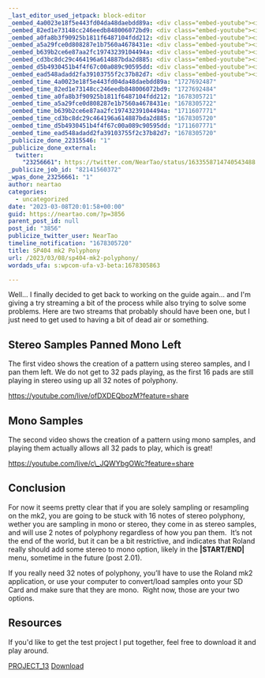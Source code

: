 ```yaml
---
_last_editor_used_jetpack: block-editor
_oembed_4a0023e18f5e443fd04da48daebdd89a: <div class="embed-youtube"><iframe title="SP404 mk2 Guide and Office Hours" width="750" height="422" src="https://www.youtube.com/embed/c_JQWYbgOWc?feature=oembed" frameborder="0" allow="accelerometer; autoplay; clipboard-write; encrypted-media; gyroscope; picture-in-picture; web-share" referrerpolicy="strict-origin-when-cross-origin" allowfullscreen></iframe></div>
_oembed_82ed1e73148cc246eedb848006072bd9: <div class="embed-youtube"><iframe title="SP404 mk2 Guide and Office Hours" width="750" height="422" src="https://www.youtube.com/embed/ofDXDEQbozM?feature=oembed" frameborder="0" allow="accelerometer; autoplay; clipboard-write; encrypted-media; gyroscope; picture-in-picture; web-share" referrerpolicy="strict-origin-when-cross-origin" allowfullscreen></iframe></div>
_oembed_a0fa8b3f90925b1811f6487104fdd212: <div class="embed-youtube"><iframe title="SP404 mk2 Guide and Office Hours" width="500" height="281" src="https://www.youtube.com/embed/ofDXDEQbozM?feature=oembed" frameborder="0" allow="accelerometer; autoplay; clipboard-write; encrypted-media; gyroscope; picture-in-picture; web-share" allowfullscreen></iframe></div>
_oembed_a5a29fce0d808287e1b7560a4678431e: <div class="embed-youtube"><iframe title="SP404 mk2 Guide and Office Hours" width="500" height="281" src="https://www.youtube.com/embed/c_JQWYbgOWc?feature=oembed" frameborder="0" allow="accelerometer; autoplay; clipboard-write; encrypted-media; gyroscope; picture-in-picture; web-share" allowfullscreen></iframe></div>
_oembed_b639b2ce6e87aa2fc19743239104494a: <div class="embed-youtube"><iframe title="SP404 mk2 Guide and Office Hours" width="500" height="281" src="https://www.youtube.com/embed/ofDXDEQbozM?feature=oembed" frameborder="0" allow="accelerometer; autoplay; clipboard-write; encrypted-media; gyroscope; picture-in-picture; web-share" referrerpolicy="strict-origin-when-cross-origin" allowfullscreen></iframe></div>
_oembed_cd3bc8dc29c464196a614887bda2d885: <div class="embed-youtube"><iframe title="SP404 mk2 Guide and Office Hours" width="580" height="326" src="https://www.youtube.com/embed/ofDXDEQbozM?feature=oembed" frameborder="0" allow="accelerometer; autoplay; clipboard-write; encrypted-media; gyroscope; picture-in-picture; web-share" allowfullscreen></iframe></div>
_oembed_d5b4930451b4f4f67c00a089c90595dd: <div class="embed-youtube"><iframe title="SP404 mk2 Guide and Office Hours" width="500" height="281" src="https://www.youtube.com/embed/c_JQWYbgOWc?feature=oembed" frameborder="0" allow="accelerometer; autoplay; clipboard-write; encrypted-media; gyroscope; picture-in-picture; web-share" referrerpolicy="strict-origin-when-cross-origin" allowfullscreen></iframe></div>
_oembed_ead548adadd2fa39103755f2c37b82d7: <div class="embed-youtube"><iframe title="SP404 mk2 Guide and Office Hours" width="580" height="326" src="https://www.youtube.com/embed/c_JQWYbgOWc?feature=oembed" frameborder="0" allow="accelerometer; autoplay; clipboard-write; encrypted-media; gyroscope; picture-in-picture; web-share" allowfullscreen></iframe></div>
_oembed_time_4a0023e18f5e443fd04da48daebdd89a: "1727692487"
_oembed_time_82ed1e73148cc246eedb848006072bd9: "1727692484"
_oembed_time_a0fa8b3f90925b1811f6487104fdd212: "1678305721"
_oembed_time_a5a29fce0d808287e1b7560a4678431e: "1678305722"
_oembed_time_b639b2ce6e87aa2fc19743239104494a: "1711607771"
_oembed_time_cd3bc8dc29c464196a614887bda2d885: "1678305720"
_oembed_time_d5b4930451b4f4f67c00a089c90595dd: "1711607771"
_oembed_time_ead548adadd2fa39103755f2c37b82d7: "1678305720"
_publicize_done_22315546: "1"
_publicize_done_external:
  twitter:
    "23256661": https://twitter.com/NearTao/status/1633558714740543488
_publicize_job_id: "82141560372"
_wpas_done_23256661: "1"
author: neartao
categories:
  - uncategorized
date: "2023-03-08T20:01:58+00:00"
guid: https://neartao.com/?p=3856
parent_post_id: null
post_id: "3856"
publicize_twitter_user: NearTao
timeline_notification: "1678305720"
title: SP404 mk2 Polyphony
url: /2023/03/08/sp404-mk2-polyphony/
wordads_ufa: s:wpcom-ufa-v3-beta:1678305863

---
```

Well... I finally decided to get back to working on the guide again... and I'm giving a try streaming a bit of the process while also trying to solve some problems. Here are two streams that probably should have been one, but I just need to get used to having a bit of dead air or something.

## Stereo Samples Panned Mono Left

The first video shows the creation of a pattern using stereo samples, and I pan them left. We do not get to 32 pads playing, as the first 16 pads are still playing in stereo using up all 32 notes of polyphony.

https://youtube.com/live/ofDXDEQbozM?feature=share

## Mono Samples

The second video shows the creation of a pattern using mono samples, and playing them actually allows all 32 pads to play, which is great!

https://youtube.com/live/c\_JQWYbgOWc?feature=share

## Conclusion

For now it seems pretty clear that if you are solely sampling or resampling on the mk2, you are going to be stuck with 16 notes of stereo polyphony, wether you are sampling in mono or stereo, they come in as stereo samples, and will use 2 notes of polyphony regardless of how you pan them.  It’s not the end of the world, but it can be a bit restrictive, and indicates that Roland really should add some stereo to mono option, likely in the **\|START/END\|** menu, sometime in the future (post 2.01).

If you really need 32 notes of polyphony, you’ll have to use the Roland mk2 application, or use your computer to convert/load samples onto your SD Card and make sure that they are mono.  Right now, those are your two options.

## Resources

If you'd like to get the test project I put together, feel free to download it and play around.

[PROJECT\_13](/wp-content/uploads/2023/03/project_13.zip) [Download](/wp-content/uploads/2023/03/project_13.zip)
